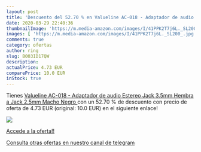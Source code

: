 ```yaml
---
layout: post
title: 'Descuento del 52.70 % en Valueline AC-018 - Adaptador de audio Es'
date: 2020-03-29 22:40:36
thumbnailImage: 'https://m.media-amazon.com/images/I/41PPK2T7j6L._SL200_.jpg'
images: [ 'https://m.media-amazon.com/images/I/41PPK2T7j6L._SL200_.jpg' ]
comments: true
category: ofertas
author: ring
slug: B003ID17QW
description:
actualPrice: 4.73 EUR
comparePrice: 10.0 EUR
inStock: true
---
```


Tienes [Valueline AC-018 - Adaptador de audio Estereo Jack 3.5mm Hembra a Jack 2.5mm Macho  Negro ](https://www.amazon.com/dp/B003ID17QW/?tag=redken08-20) con un 52.70 % de descuento con precio de oferta de 4.73 EUR (original: 10.0 EUR) en el siguiente enlace!

[![](https://m.media-amazon.com/images/I/41PPK2T7j6L._SL200_.jpg)](https://www.amazon.com/dp/B003ID17QW/?tag=redken08-20)

[Accede a la oferta!!](https://www.amazon.com/dp/B003ID17QW/?tag=redken08-20)

[Consulta otras ofertas en nuestro canal de telegram](https://t.me/s/ofertas25)
